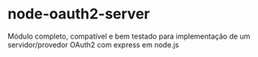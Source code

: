 # node-oauth2-server
Módulo completo, compatível e bem testado para implementação de um servidor/provedor OAuth2 com express em node.js
